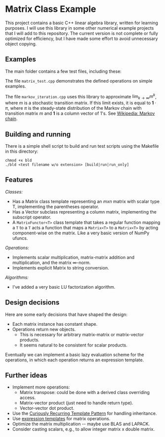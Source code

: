 # Matrix Class Example

This project contains a basic C++ linear algebra library,
written for learning purposes.
I will use this library in some other numerical example projects
that I will add to this repository.
The current version is not complete or fully optimized for efficiency, but I have
made some effort to avoid unnecessary object copying.

## Examples

The main folder contains a few test files, including these:

The file `matrix_test.cpp` demonstrates the defined operations on simple examples.

The file `markov_iteration.cpp` uses this library to approximate $\lim_{k\rightarrow\infty}m^k$, where
$m$ is a stochastic transition matrix. If this limit exists, it is equal to $\mathbf{1}\cdot \pi$,
where $\pi$ is the steady-state distribution of the Markov chain with transition matrix $m$ and $\mathbf{1}$ is a column vector of $1$'s. See [Wikipedia: Markov chain](https://en.wikipedia.org/wiki/Markov_chain#Time-homogeneous_Markov_chain_with_a_finite_state_space).

## Building and running

There is a simple shell script to build and run test scripts using the Makefile in this directory:

```shell
chmod +x bld
./bld <test filename w/o extension> [build|run|run_only]
```

## Features

_Classes:_

- Has a Matrix class template representing an $m x n$ matrix with scalar type T, implementing the parentheses operator.
- Has a Vector subclass representing a column matrix, implementing the subscript operator.
- A `MatrixFunctor<T>` class template that takes a regular function mapping a `T` to a `T`
  acts a function that maps a `Matrix<T>` to a `Matrix<T>` by acting component-wise on the matrix.
  Like a very basic version of NumPy ufuncs.

_Operations:_

- Implements scalar multiplication, matrix-matrix addition and multiplication, and the matrix $\infty$-norm.
- Implements explicit Matrix to string conversion.

_Algorithms:_

- I've added a very basic LU factorization algorithm.

## Design decisions

Here are some early decisions that have shaped the design:

- Each matrix instance has constant shape.
- Operations return new objects.
  - This is necessary for arbitrary matrix-matrix or matrix-vector products.
  - It seems natural to be consistent for scalar products.

Eventually we can implement a basic lazy evaluation scheme for the operations, in which each operation returns an expression template.

## Further ideas

- Implement more operations:
  - Matrix transpose: could be done with a derived class overriding access.
  - Matrix-vector product (just need to handle return type).
  - Vector-vector dot product.
- Use the [Curiously Recurring Template Pattern](https://en.wikipedia.org/wiki/Curiously_recurring_template_pattern) for handling inheritance.
- Use [expression templates](https://en.wikipedia.org/wiki/Expression_templates) for matrix operations.
- Optimize the matrix multiplication -- maybe use BLAS and LAPACK.
- Consider casting scalars, e.g., to allow integer matrix x double matrix.
